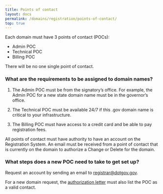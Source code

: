 ```yaml
---
title: Points of contact
layout: docs
permalink: /domains/registration/points-of-contact/
top: true
---
```


Each domain must have 3 points of contact (POCs):

* Admin POC
* Technical POC
* Billing POC

There will be no one single point of contact.

### What are the requirements to be assigned to domain names?

1. The Admin POC must be from the signatory’s office. For example, the Admin POC for a new state domain name must be in the governor’s office.

2. The Technical POC must be available 24/7 if this .gov domain name is critical to your infrastructure.

3. The Billing POC must have access to a credit card and be able to pay registration fees.

All points of contact must have authority to have an account on the Registration System. An email must be received from a point of contact that is currently on the domain to authorize a Change or Delete for the domain.

### What steps does a new POC need to take to get set up?

Request an account by sending an email to [registrar@dotgov.gov](mailto:registrar@dotgov.gov).

For a new domain request, the [authorization letter](/domains/registration/form-letters/) must also list the POC as a valid contact.

